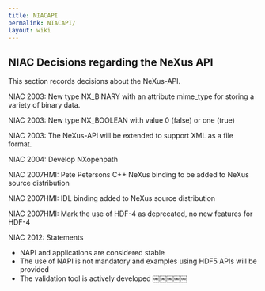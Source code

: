 ```yaml
---
title: NIACAPI
permalink: NIACAPI/
layout: wiki
---
```


NIAC Decisions regarding the NeXus API
--------------------------------------

This section records decisions about the NeXus-API.

NIAC 2003: New type NX\_BINARY with an attribute mime\_type for storing
a variety of binary data.

NIAC 2003: New type NX\_BOOLEAN with value 0 (false) or one (true)

NIAC 2003: The NeXus-API will be extended to support XML as a file
format.

NIAC 2004: Develop NXopenpath

NIAC 2007HMI: Pete Petersons C++ NeXus binding to be added to NeXus
source distribution

NIAC 2007HMI: IDL binding added to NeXus source distribution

NIAC 2007HMI: Mark the use of HDF-4 as deprecated, no new features for
HDF-4

NIAC 2012: Statements

-   NAPI and applications are considered stable
-   The use of NAPI is not mandatory and examples using HDF5 APIs will
    be provided
-   The validation tool is actively developed ￼￼￼￼￼

